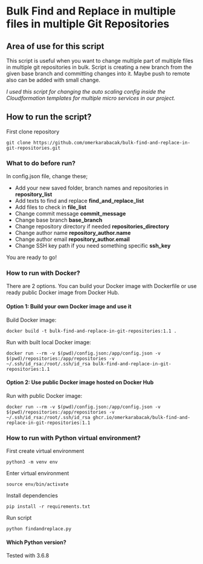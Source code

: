# Bulk Find and Replace in multiple files in multiple Git Repositories

## Area of use for this script
This script is useful when you want to change multiple part of multiple files in multiple git repositories in bulk.
Script is creating a new branch from the given base branch and committing changes into it. Maybe push to remote also can be added with small change.

*I used this script for changing the auto scaling config inside the Cloudformation templates for multiple micro services in our project.*

## How to run the script?
First clone repository
```ssh
git clone https://github.com/omerkarabacak/bulk-find-and-replace-in-git-repositories.git
```
### What to do before run?
In config.json file, change these;

* Add your new saved folder, branch names and repositories in **repository_list**
* Add texts to find and replace **find_and_replace_list**
* Add files to check in **file_list**
* Change commit message **commit_message**
* Change base branch **base_branch**
* Change repository directory if needed **repositories_directory**
* Change author name **repository_author.name**
* Change author email **repository_author.email**
* Change SSH key path if you need something specific **ssh_key**

You are ready to go!
### How to run with Docker?
There are 2 options.
You can build your Docker image with Dockerfile or use ready public Docker image from Docker Hub.

#### Option 1: Build your own Docker image and use it
Build Docker image:
```ssh
docker build -t bulk-find-and-replace-in-git-repositories:1.1 .
```
Run with built local Docker image:
```ssh
docker run --rm -v $(pwd)/config.json:/app/config.json -v $(pwd)/repositories:/app/repositories -v ~/.ssh/id_rsa:/root/.ssh/id_rsa bulk-find-and-replace-in-git-repositories:1.1
```
#### Option 2: Use public Docker image hosted on Docker Hub
Run with public Docker image:
```ssh
docker run --rm -v $(pwd)/config.json:/app/config.json -v $(pwd)/repositories:/app/repositories -v ~/.ssh/id_rsa:/root/.ssh/id_rsa ghcr.io/omerkarabacak/bulk-find-and-replace-in-git-repositories:1.1
```
### How to run with Python virtual environment?
First create virtual environment
```ssh
python3 -m venv env
```
Enter virtual environment
```ssh
source env/bin/activate
```
Install dependencies
```ssh
pip install -r requirements.txt
```
Run script
```ssh
python findandreplace.py
```

#### Which Python version?
Tested with 3.6.8